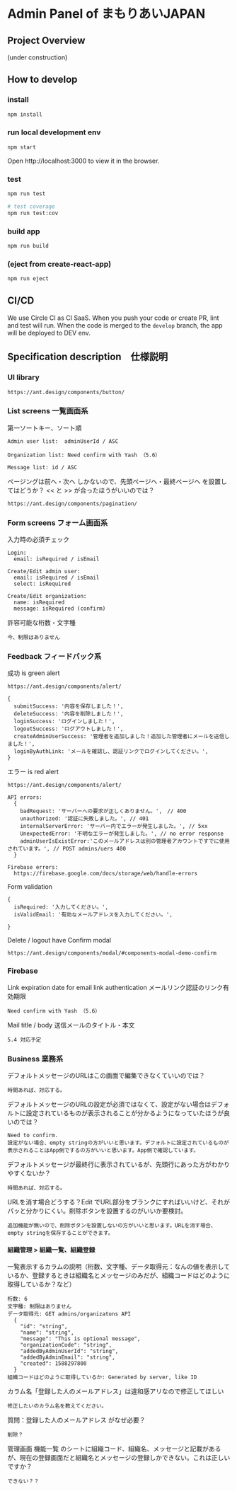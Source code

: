 # Admin Panel of まもりあいJAPAN

## Project Overview

(under construction)

## How to develop

### install
```sh
npm install
```

### run local development env
```sh
npm start
```
Open http://localhost:3000 to view it in the browser.

### test
```sh
npm run test

# test coverage
npm run test:cov
```

### build app
```sh
npm run build
```

### (eject from create-react-app)
```sh
npm run eject
```

## CI/CD

We use Circle CI as CI SaaS.
When you push your code or create PR, lint and test will run.
When the code is merged to the `develop` branch, the app will be deployed to DEV env.

## Specification description　仕様説明


### UI library

    https://ant.design/components/button/

### List screens 一覧画面系

第一ソートキー、ソート順

    Admin user list:  adminUserId / ASC

    Organization list: Need confirm with Yash （5.6）

    Message list: id / ASC

ページングは前へ・次へ しかないので、先頭ページへ・最終ページへ を設置してはどうか？ << と >> が合ったほうがいいのでは？

    https://ant.design/components/pagination/


### Form screens フォーム画面系

入力時の必須チェック

    Login:
      email: isRequired / isEmail

    Create/Edit admin user:
      email: isRequired / isEmail
      select: isRequired

    Create/Edit organization:
      name: isRequired
      message: isRequired (confirm)

許容可能な桁数・文字種

    今、制限はありません


### Feedback フィードバック系

成功 is green alert

    https://ant.design/components/alert/
    
    {
      submitSuccess: '内容を保存しました！',
      deleteSuccess: '内容を削除しました！',
      loginSuccess: 'ログインしました！',
      logoutSuccess: 'ログアウトしました！',
      createAdminUserSuccess: '管理者を追加しました！追加した管理者にメールを送信しました！',
      loginByAuthLink: 'メールを確認し、認証リンクでログインしてください。',
    }


エラー is red alert

    https://ant.design/components/alert/

    API errors:
      {
        badRequest: 'サーバーへの要求が正しくありません。',　// 400
        unauthorized: '認証に失敗しました。', // 401
        internalServerError: 'サーバー内でエラーが発生しました。', // 5xx
        UnexpectedError: '不明なエラーが発生しました。', // no error response
        adminUserIsExistError:'このメールアドレスは別の管理者アカウントですでに使用されています。', // POST admins/uers 400
      }

    Firebase errors:
      https://firebase.google.com/docs/storage/web/handle-errors


Form validation

    {
      isRequired: '入力してください。',
      isValidEmail: '有効なメールアドレスを入力してください。',
      
    }

Delete / logout have Confirm modal

    https://ant.design/components/modal/#components-modal-demo-confirm



### Firebase
Link expiration date for email link authentication
 メールリンク認証のリンク有効期限
   
    Need confirm with Yash （5.6）
   

Mail title / body 送信メールのタイトル・本文
    
    5.4 対応予定

### Business 業務系

デフォルトメッセージのURLはこの画面で編集できなくていいのでは？

    時間あれば、対応する。

デフォルトメッセージのURLの設定が必須ではなくて、設定がない場合はデフォルトに設定されているものが表示されることが分かるようになっていたほうが良いのでは？

    Need to confirm.
    設定がない場合、empty stringの方がいいと思います。デフォルトに設定されているものが表示されることはApp側でするの方がいいと思います。App側で確認しています。

デフォルトメッセージが最終行に表示されているが、先頭行にあった方がわかりやすくないか？

    時間あれば、対応する。

URLを消す場合どうする？Edit でURL部分をブランクにすればいいけど、それがパッと分かりにくい。削除ボタンを設置するのがいいか要検討。

    追加機能が無いので、削除ボタンを設置しないの方がいいと思います。URLを消す場合、empty stringを保存することができます。

#### 組織管理 > 組織一覧、組織登録

一覧表示するカラムの説明（桁数、文字種、データ取得元：なんの値を表示しているか、登録するときは組織名とメッセージのみだが、組織コードはどのように取得しているか？など）

    桁数: 6
    文字種: 制限はありません
    データ取得元: GET admins/organizatons API
      {
        "id": "string",
        "name": "string",
        "message": "This is optional message",
        "organizationCode": "string",
        "addedByAdminUserId": "string",
        "addedByAdminEmail": "string",
        "created": 1588297800
      }
    組織コードはどのように取得しているか: Generated by server, like ID



カラム名「登録した人のメールアドレス」は違和感アリなので修正してほしい

    修正したいのカラム名を教えてください。

質問：登録した人のメールアドレス がなぜ必要？

    削除？

管理画面 機能一覧 のシートに組織コード、組織名、メッセージと記載があるが、現在の登録画面だと組織名とメッセージの登録しかできない。これは正しいですか？

    できない？？
